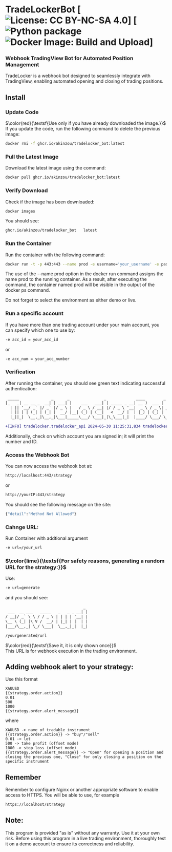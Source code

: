 # TradeLockerBot  [![License: CC BY-NC-SA 4.0](https://img.shields.io/badge/License-CC_BY--NC--SA_4.0-lightgrey.svg)] [![Python package](https://github.com/Akinzou/TradeLocker/actions/workflows/python-package.yml/badge.svg) ![Docker Image: Build and Upload](https://github.com/Akinzou/TradeLocker/actions/workflows/docker-image.yml/badge.svg)]
### Webhook TradingView Bot for Automated Position Management
TradeLocker is a webhook bot designed to seamlessly integrate with TradingView, enabling automated opening and closing of trading positions.

## Install

### Update Code
$\color{red}{\textsf{Use only if you have already downloaded the image.}}$  
If you update the code, run the following command to delete the previous image: 

```sh
docker rmi -f ghcr.io/akinzou/tradelocker_bot:latest
```

### Pull the Latest Image
Download the latest image using the command:

```sh
docker pull ghcr.io/akinzou/tradelocker_bot:latest
```

### Verify Download
Check if the image has been downloaded:

```sh
docker images
```
You should see:
```sh
ghcr.io/akinzou/tradelocker_bot   latest
```

### Run the Container
Run the container with the following command:
```sh
docker run -t -p 443:443 --name prod -e username='your_username' -e password='your_password' -e server='your_server' -e env=demo/live --rm ghcr.io/akinzou/tradelocker_bot:latest
```
The use of the --name prod option in the docker run command assigns the name prod to the running container. As a result, after executing the command, the container named prod will be visible in the output of the docker ps command.

Do not forget to select the environment as either demo or live.
### Run a specific account
If you have more than one trading account under your main account, you can specify which one to use by:
```sh
-e acc_id = your_acc_id
```
or
```sh
-e acc_num = your_acc_number
```
### Verification
After running the container, you should see green text indicating successful authentication:

```diff
 _____              _      _               _             ____        _   
|_   _| __ __ _  __| | ___| |    ___   ___| | _____ _ __| __ )  ___ | |_ 
  | || '__/ _` |/ _` |/ _ \ |   / _ \ / __| |/ / _ \ '__|  _ \ / _ \| __|
  | || | | (_| | (_| |  __/ |__| (_) | (__|   <  __/ |  | |_) | (_) | |_ 
  |_||_|  \__,_|\__,_|\___|_____\___/ \___|_|\_\___|_|  |____/ \___/ \__|

+[INFO] tradelocker.tradelocker_api 2024-05-30 11:25:31,834 tradelocker_api _auth_with_password: 665 Successfully fetched authentication tokens
```
Additionally, check on which account you are signed in; it will print the number and ID.

### Access the Webhook Bot
You can now access the webhook bot at:
```sh
http://localhost:443/strategy
```
or
```sh
http://yourIP:443/strategy
```
You should see the following message on the site:
```sh
{"detail":"Method Not Allowed"}
```

### Cahnge URL:
Run Container with addtional argument
```sh
-e url=/your_url
```
### $\color{lime}{\textsf{For safety reasons, generating a random URL for the strategy:}}$  
Use:
```sh
-e url=generate
```

and you should see:

```diff
                                  _
 ___  __ ___   _____   _   _ _ __| |
/ __|/ _` \ \ / / _ \ | | | | '__| |
\__ \ (_| |\ V /  __/ | |_| | |  | |
|___/\__,_| \_/ \___|  \__,_|_|  |_|

/yourgenerated/url
```
$\color{red}{\textsf{Save it, it is only shown once}}$  
This URL is for webhook execution in the trading environment.

## Adding webhook alert to your strategy:
Use this format

```ssh
XAUUSD
{{strategy.order.action}}
0.01
500
1000
{{strategy.order.alert_message}}
```
where
```ssh
XAUUSD -> name of tradable instrument
{{strategy.order.action}} -> "buy"/"sell"
0.01 -> lot
500 -> take profit (offset mode)
1000 -> stop loss (offset mode)
{{strategy.order.alert_message}} -> "Open" for opening a position and closing the previous one, "Close" for only closing a position on the specific instrument
```

## Remember 
Remember to configure Nginx or another appropriate software to enable access to HTTPS. You will be able to use, for example

```sh
https://localhost/strategy
```

## Note:
This program is provided "as is" without any warranty. Use it at your own risk.
Before using this program in a live trading environment, thoroughly test it on a demo account to ensure its correctness and reliability.
